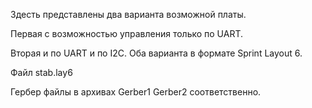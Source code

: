 Здесть представлены два варианта возможной платы.

Первая с возможностью управления только по UART.

Вторая и по UART и по I2C.
Оба варианта в формате Sprint Layout 6.

Файл stab.lay6

Гербер файлы в архивах Gerber1 Gerber2 соответственно.
